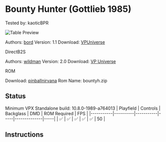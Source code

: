 # Bounty Hunter (Gottlieb 1985)
Tested by: kaoticBPR

![Table Preview](../../images/vpx-bountyhunter.png)

Authors: [bord](https://vpuniverse.com/profile/9265-bord/)
Version: 1.1
Download: [VPUniverse](https://vpuniverse.com/files/file/6250-bounty-hunter-gottlieb-1985/)

DirectB2S

Authors: [wildman](https://vpuniverse.com/profile/5-wildman/)
Version: 2.0
Download: [VP Universe](https://vpuniverse.com/files/file/2948-bounty-hunter-gottlieb-1985/)

ROM

Download: [pinballnirvana](https://pinballnirvana.com/forums/resources/bountyh.1617/)
Rom Name: bountyh.zip

## Status 

Minimum VPX Standalone build: 10.8.0-1989-a764013
| Playfield | Controls | Backglass | DMD | ROM Required | FPS | 
|-----------|----------|-----------|-----|--------------|-----|
| :white_check_mark: | :white_check_mark: | :white_check_mark: | :white_check_mark: | :white_check_mark: | 50 |

## Instructions



